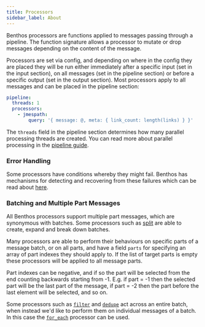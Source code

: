 ```yaml
---
title: Processors
sidebar_label: About
---
```


Benthos processors are functions applied to messages passing through a pipeline. The function signature allows a processor to mutate or drop messages depending on the content of the message.

Processors are set via config, and depending on where in the config they are placed they will be run either immediately after a specific input (set in the input section), on all messages (set in the pipeline section) or before a specific output (set in the output section). Most processors apply to all messages and can be placed in the pipeline section:

```yaml
pipeline:
  threads: 1
  processors:
    - jmespath:
        query: '{ message: @, meta: { link_count: length(links) } }'
```

The `threads` field in the pipeline section determines how many parallel processing threads are created. You can read more about parallel processing in the [pipeline guide][pipelines].

### Error Handling

Some processors have conditions whereby they might fail. Benthos has mechanisms for detecting and recovering from these failures which can be read about [here][error_handling].

### Batching and Multiple Part Messages

All Benthos processors support multiple part messages, which are synonymous with batches. Some processors such as [split][processor.split] are able to create, expand and break down batches.

Many processors are able to perform their behaviours on specific parts of a message batch, or on all parts, and have a field `parts` for specifying an array of part indexes they should apply to. If the list of target parts is empty these processors will be applied to all message parts.

Part indexes can be negative, and if so the part will be selected from the end counting backwards starting from -1. E.g. if part = -1 then the selected part will be the last part of the message, if part = -2 then the part before the last element will be selected, and so on.

Some processors such as [`filter`][processor.filter] and [`dedupe`][processor.dedupe] act across an entire batch, when instead we'd like to perform them on individual messages of a batch. In this case the [`for_each`][processor.for_each] processor can be used.

[error_handling]: /docs/configuration/error_handling
[pipelines]: /docs/configuration/processing_pipelines
[processor.split]: /docs/components/processors/split
[processor.filter]: /docs/components/processors/filter
[processor.dedupe]: /docs/components/processors/dedupe
[processor.for_each]: /docs/components/processors/for_each
